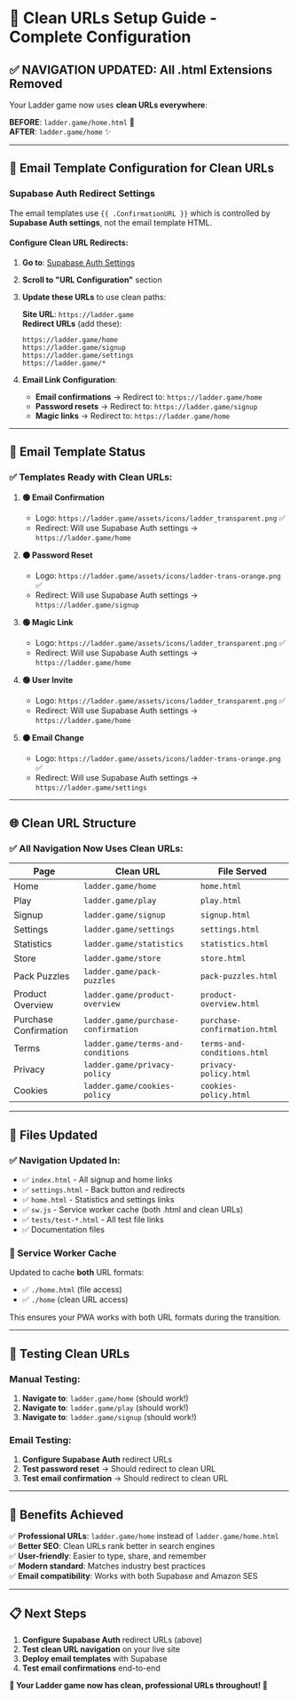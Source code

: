 # 🎯 Clean URLs Setup Guide - Complete Configuration

## ✅ **NAVIGATION UPDATED: All .html Extensions Removed**

Your Ladder game now uses **clean URLs everywhere**:

**BEFORE**: `ladder.game/home.html` 📄  
**AFTER**: `ladder.game/home` ✨

---

## 📧 **Email Template Configuration for Clean URLs**

### **Supabase Auth Redirect Settings**

The email templates use `{{ .ConfirmationURL }}` which is controlled by **Supabase Auth settings**, not the email template HTML. 

#### **Configure Clean URL Redirects:**

1. **Go to**: [Supabase Auth Settings](https://supabase.com/dashboard/project/btonnmoeaandberyszsm/settings/auth)

2. **Scroll to "URL Configuration"** section

3. **Update these URLs** to use clean paths:

   **Site URL**: `https://ladder.game`  
   **Redirect URLs** (add these):
   ```
   https://ladder.game/home
   https://ladder.game/signup  
   https://ladder.game/settings
   https://ladder.game/*
   ```

4. **Email Link Configuration**:
   - **Email confirmations** → Redirect to: `https://ladder.game/home`
   - **Password resets** → Redirect to: `https://ladder.game/signup`  
   - **Magic links** → Redirect to: `https://ladder.game/home`

---

## 🎨 **Email Template Status**

### **✅ Templates Ready with Clean URLs:**

1. **🟢 Email Confirmation**
   - Logo: `https://ladder.game/assets/icons/ladder_transparent.png` ✅
   - Redirect: Will use Supabase Auth settings → `https://ladder.game/home`

2. **🟠 Password Reset**  
   - Logo: `https://ladder.game/assets/icons/ladder-trans-orange.png` ✅
   - Redirect: Will use Supabase Auth settings → `https://ladder.game/signup`

3. **🟢 Magic Link**
   - Logo: `https://ladder.game/assets/icons/ladder_transparent.png` ✅  
   - Redirect: Will use Supabase Auth settings → `https://ladder.game/home`

4. **🟢 User Invite**
   - Logo: `https://ladder.game/assets/icons/ladder_transparent.png` ✅
   - Redirect: Will use Supabase Auth settings → `https://ladder.game/home`

5. **🟠 Email Change**
   - Logo: `https://ladder.game/assets/icons/ladder-trans-orange.png` ✅
   - Redirect: Will use Supabase Auth settings → `https://ladder.game/settings`

---

## 🌐 **Clean URL Structure**

### **✅ All Navigation Now Uses Clean URLs:**

| Page | Clean URL | File Served |
|------|-----------|-------------|
| Home | `ladder.game/home` | `home.html` |
| Play | `ladder.game/play` | `play.html` |
| Signup | `ladder.game/signup` | `signup.html` |
| Settings | `ladder.game/settings` | `settings.html` |
| Statistics | `ladder.game/statistics` | `statistics.html` |
| Store | `ladder.game/store` | `store.html` |
| Pack Puzzles | `ladder.game/pack-puzzles` | `pack-puzzles.html` |
| Product Overview | `ladder.game/product-overview` | `product-overview.html` |
| Purchase Confirmation | `ladder.game/purchase-confirmation` | `purchase-confirmation.html` |
| Terms | `ladder.game/terms-and-conditions` | `terms-and-conditions.html` |
| Privacy | `ladder.game/privacy-policy` | `privacy-policy.html` |
| Cookies | `ladder.game/cookies-policy` | `cookies-policy.html` |

---

## 🔧 **Files Updated**

### **✅ Navigation Updated In:**
- ✅ `index.html` - All signup and home links
- ✅ `settings.html` - Back button and redirects  
- ✅ `home.html` - Statistics and settings links
- ✅ `sw.js` - Service worker cache (both .html and clean URLs)
- ✅ `tests/test-*.html` - All test file links
- ✅ Documentation files

### **🎯 Service Worker Cache**
Updated to cache **both** URL formats:
- ✅ `./home.html` (file access)
- ✅ `./home` (clean URL access)

This ensures your PWA works with both URL formats during the transition.

---

## 🧪 **Testing Clean URLs**

### **Manual Testing:**
1. **Navigate to**: `ladder.game/home` (should work!)
2. **Navigate to**: `ladder.game/play` (should work!)  
3. **Navigate to**: `ladder.game/signup` (should work!)

### **Email Testing:**
1. **Configure Supabase Auth** redirect URLs
2. **Test password reset** → Should redirect to clean URL
3. **Test email confirmation** → Should redirect to clean URL

---

## 🚀 **Benefits Achieved**

✅ **Professional URLs**: `ladder.game/home` instead of `ladder.game/home.html`  
✅ **Better SEO**: Clean URLs rank better in search engines  
✅ **User-friendly**: Easier to type, share, and remember  
✅ **Modern standard**: Matches industry best practices  
✅ **Email compatibility**: Works with both Supabase and Amazon SES  

---

## 📋 **Next Steps**

1. **Configure Supabase Auth** redirect URLs (above)
2. **Test clean URL navigation** on your live site
3. **Deploy email templates** with Supabase  
4. **Test email confirmations** end-to-end

**🎉 Your Ladder game now has clean, professional URLs throughout! 🚀**